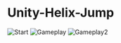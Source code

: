 # Unity-Helix-Jump

![Start](https://user-images.githubusercontent.com/79158705/157439531-d9cb6644-8529-41b6-b043-2441b7bc6fa7.png)
![Gameplay](https://user-images.githubusercontent.com/79158705/157439538-c6925597-cb84-4b49-b9c9-8e4ac920d282.png)
![Gameplay2](https://user-images.githubusercontent.com/79158705/157439546-f6008d70-3e3e-4545-a220-93f55db05073.png)
